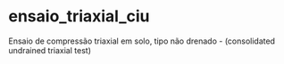 # ensaio_triaxial_ciu
Ensaio de compressão triaxial em solo, tipo não drenado - (consolidated undrained triaxial test)
